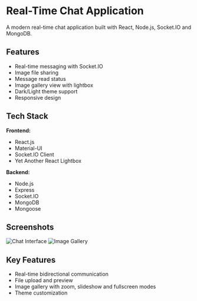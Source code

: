# Real-Time Chat Application

A modern real-time chat application built with React, Node.js, Socket.IO and MongoDB.

## Features

- Real-time messaging with Socket.IO
- Image file sharing
- Message read status
- Image gallery view with lightbox
- Dark/Light theme support
- Responsive design

## Tech Stack

**Frontend:**
- React.js
- Material-UI
- Socket.IO Client
- Yet Another React Lightbox

**Backend:** 
- Node.js
- Express
- Socket.IO
- MongoDB
- Mongoose

## Screenshots

![Chat Interface](https://github.com/user-attachments/assets/e7c84d24-5a23-4c74-bf5a-142e9d9bba9a)
![Image Gallery](https://github.com/user-attachments/assets/c88e94ca-37af-40de-a39f-e3cd0016aa14)

## Key Features

- Real-time bidirectional communication
- File upload and preview
- Image gallery with zoom, slideshow and fullscreen modes
- Theme customization
